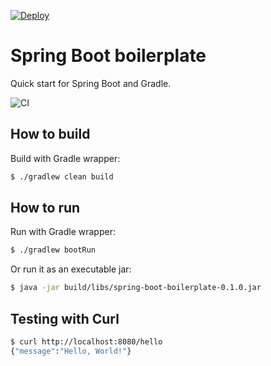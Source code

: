 [![Deploy](https://www.herokucdn.com/deploy/button.svg)](https://heroku.com/deploy)

# Spring Boot boilerplate

Quick start for Spring Boot and Gradle.

![CI](https://github.com/cristiangreco/spring-boot-boilerplate/workflows/CI/badge.svg)

## How to build

Build with Gradle wrapper:

```sh
$ ./gradlew clean build
```

## How to run

Run with Gradle wrapper:

```sh
$ ./gradlew bootRun
```

Or run it as an executable jar:

```sh
$ java -jar build/libs/spring-boot-boilerplate-0.1.0.jar
```

## Testing with Curl

```sh
$ curl http://localhost:8080/hello
{"message":"Hello, World!"}
```
